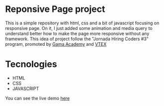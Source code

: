 # Reponsive Page project 
This is a simple repository with html, css and a bit of javascript focusing on responsive page.
On it, I just added some animation and media query to understand better how to make the page more responsive without any framework. This idea of project follow 
the "Jornada Hiring Coders #3" program, promoted by [Gama Academy](https://www.gama.academy/) and [VTEX](https://vtex.com/us-en/)

# Tecnologies
* HTML
* CSS
* JAVASCRIPT

You can see the live demo [here](https://fariasmi.github.io/calculator/)
